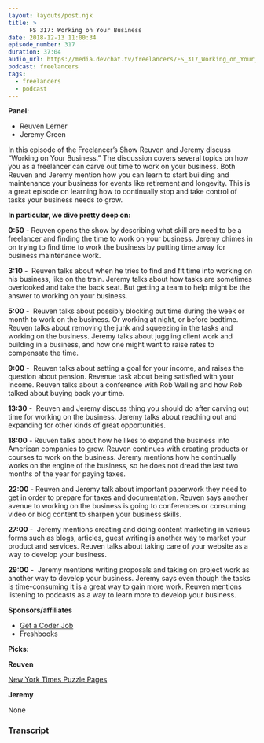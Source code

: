 ```yaml
---
layout: layouts/post.njk
title: >
      FS 317: Working on Your Business
date: 2018-12-13 11:00:34
episode_number: 317
duration: 37:04
audio_url: https://media.devchat.tv/freelancers/FS_317_Working_on_Your_Business.mp3
podcast: freelancers
tags: 
  - freelancers
  - podcast
---
```


 **Panel:**

- Reuven Lerner 
- Jeremy Green

In this episode of the Freelancer’s Show Reuven and Jeremy discuss “Working on Your Business.” The discussion covers several topics on how you as a freelancer can carve out time to work on your business. Both Reuven and Jeremy mention how you can learn to start building and maintenance your business for events like retirement and longevity. This is a great episode on learning how to continually stop and take control of tasks your business needs to grow.

**In particular, we dive pretty deep on:**

**0:50** - Reuven opens the show by describing what skill are need to be a freelancer and finding the time to work on your business. Jeremy chimes in on trying to find time to work the business by putting time away for business maintenance work.

**3:10** -&nbsp; Reuven talks about when he tries to find and fit time into working on his business, like on the train. Jeremy talks about how tasks&nbsp;are sometimes overlooked and take the back seat. But getting a team to help might be the answer to working on your business.

**5:00** -&nbsp; Reuven talks about possibly blocking out time during the week or month to work on the business. Or working at night, or before bedtime. Reuven talks about removing the junk and squeezing in the tasks and working on the business. Jeremy talks about juggling client work and building in a business, and how one might want to raise rates to compensate the time.

**9:00** -&nbsp; Reuven talks about setting a goal for your income, and raises the question about pension. Revenue task about being satisfied with your income. Reuven talks about a conference with Rob Walling and how Rob talked about buying back your time.

**13:30** -&nbsp; Reuven and Jeremy discuss thing you should do after carving out time for working on the business. Jeremy talks about reaching out and expanding for other kinds of great opportunities.

**18:00** - Reuven talks about how he likes to expand the business&nbsp;into American companies to grow. Reuven continues with creating products or courses to work on the business. Jeremy mentions how he continually works on the engine of the business, so he does not dread the last two months of the year for paying taxes.

**22:00** - Reuven and Jeremy talk about important paperwork they need to get in order to prepare for taxes and documentation. Reuven says another avenue to working on the business is going to conferences or consuming video or blog content to sharpen your business skills.

**27:00** -&nbsp; Jeremy mentions creating and doing content marketing in various forms such as blogs, articles, guest writing is another way to market your product and services. Reuven talks about taking care of your website as a way to develop your business.

**29:00** -&nbsp; Jeremy mentions writing proposals and taking on project work as another way to develop your business. Jeremy says even though the tasks is time-consuming it is a great way to gain more work. Reuven mentions listening to podcasts as a way to learn more to develop your business.

**Sponsors/affiliates**

- [Get a Coder Job](https://devchat.tv/get-a-coder-job/)
- Freshbooks

**Picks:**

**Reuven**

[New York Times Puzzle Pages](https://store.nytimes.com/products/new-york-times-front-page-jigsaw)

**Jeremy**

None



### Transcript


